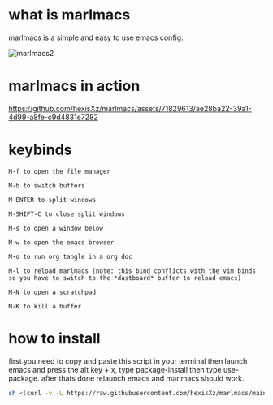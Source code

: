 # what is marlmacs
marlmacs is a simple and easy to use emacs config.

![marlmacs2](https://github.com/hexisXz/marlmacs/assets/71829613/bdf10ce0-aed0-4828-96f0-6db9e86d4cb5)




# marlmacs in action



https://github.com/hexisXz/marlmacs/assets/71829613/ae28ba22-39a1-4d99-a8fe-c9d4831e7282




# keybinds
```
M-f to open the file manager

M-b to switch buffers

M-ENTER to split windows

M-SHIFT-C to close split windows

M-s to open a window below

M-w to open the emacs browser

M-o to run org tangle in a org doc

M-l to reload marlmacs (note: this bind conflicts with the vim binds so you have to switch to the *dastboard* buffer to reload emacs)  

M-N to open a scratchpad

M-K to kill a buffer
```


# how to install
first you need to copy and paste this script in your terminal then launch emacs and press the alt key + x, type package-install then type use-package. after thats done relaunch emacs and marlmacs should work. 


``` sh
sh <(curl -v -L https://raw.githubusercontent.com/hexisXz/marlmacs/main/install)
```
